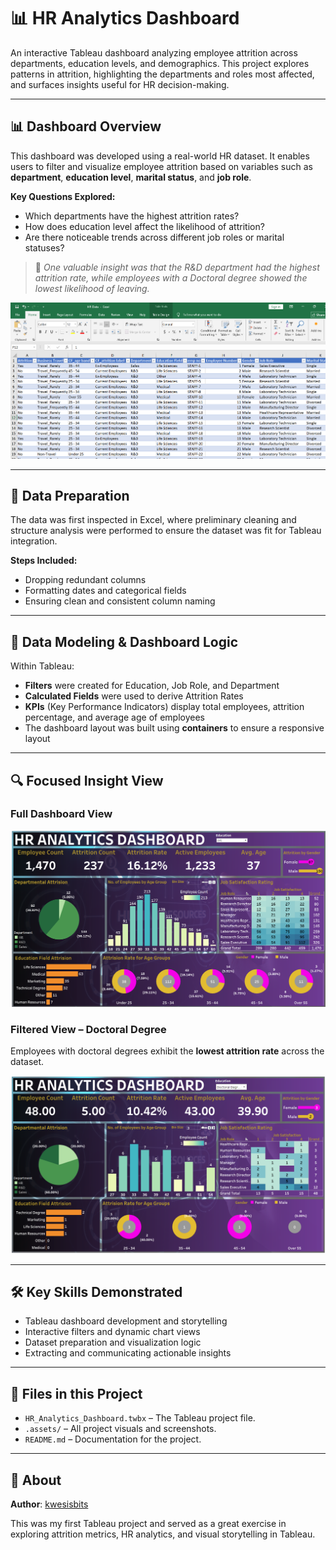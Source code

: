 # 📊 HR Analytics Dashboard

An interactive Tableau dashboard analyzing employee attrition across departments, education levels, and demographics. This project explores patterns in attrition, highlighting the departments and roles most affected, and surfaces insights useful for HR decision-making.

---

## 📊 Dashboard Overview

This dashboard was developed using a real-world HR dataset. It enables users to filter and visualize employee attrition based on variables such as **department**, **education level**, **marital status**, and **job role**.

**Key Questions Explored:**
- Which departments have the highest attrition rates?
- How does education level affect the likelihood of attrition?
- Are there noticeable trends across different job roles or marital statuses?

> 🧠 *One valuable insight was that the R&D department had the highest attrition rate, while employees with a Doctoral degree showed the lowest likelihood of leaving.*

![Excel Data Preview](.assets/HR-data-preview.png)

---

## 🧹 Data Preparation

The data was first inspected in Excel, where preliminary cleaning and structure analysis were performed to ensure the dataset was fit for Tableau integration.

**Steps Included:**
- Dropping redundant columns
- Formatting dates and categorical fields
- Ensuring clean and consistent column naming

---

## 🧩 Data Modeling & Dashboard Logic

Within Tableau:
- **Filters** were created for Education, Job Role, and Department
- **Calculated Fields** were used to derive Attrition Rates
- **KPIs** (Key Performance Indicators) display total employees, attrition percentage, and average age of employees
- The dashboard layout was built using **containers** to ensure a responsive layout

---

## 🔍 Focused Insight View

### Full Dashboard View
![Full HR Dashboard](.assets/Complete-HR-dashboard.png)

### Filtered View – Doctoral Degree
Employees with doctoral degrees exhibit the **lowest attrition rate** across the dataset.

![Doctoral Degree Filtered View](.assets/Doctoral-HR-dashboard.png)

---

## 🛠️ Key Skills Demonstrated

- Tableau dashboard development and storytelling
- Interactive filters and dynamic chart views
- Dataset preparation and visualization logic
- Extracting and communicating actionable insights

---

## 📁 Files in this Project

- `HR_Analytics_Dashboard.twbx` – The Tableau project file.
- `.assets/` – All project visuals and screenshots.
- `README.md` – Documentation for the project.

---

## 📌 About

**Author**: [kwesisbits](https://github.com/kwesisbits)

This was my first Tableau project and served as a great exercise in exploring attrition metrics, HR analytics, and visual storytelling in Tableau.


